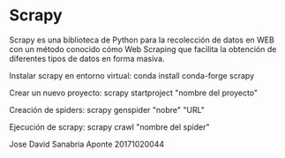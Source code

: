 # Scrapy

Scrapy es una biblioteca de Python para la recolección de datos en WEB con un método conocido cómo Web Scraping que facilita la obtención de diferentes tipos de datos en forma masiva.

<p>Instalar scrapy en entorno virtual: conda install conda-forge scrapy</p>
<p>Crear un nuevo proyecto: scrapy startproject "nombre del proyecto"</p>
<p>Creación de spiders: scrapy genspider "nobre" "URL"</p>
<p>Ejecución de scrapy: scrapy crawl "nombre del spider"</p>


Jose David Sanabria Aponte 20171020044
